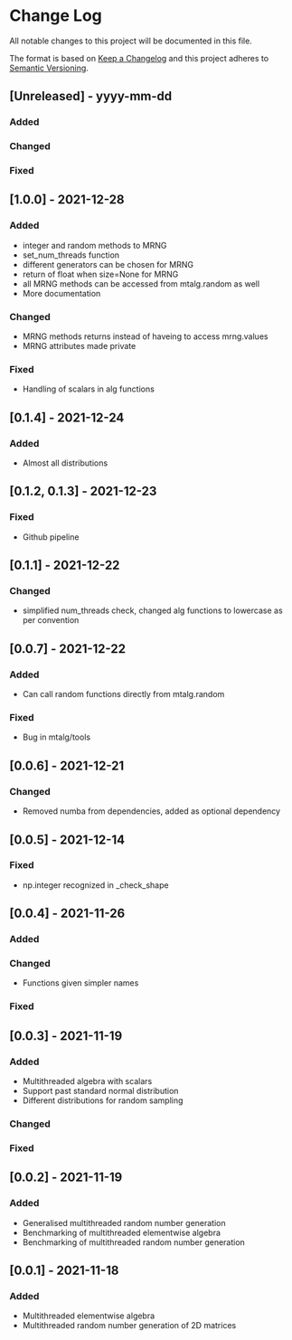 # Change Log
All notable changes to this project will be documented in this file.
 
The format is based on [Keep a Changelog](http://keepachangelog.com/)
and this project adheres to [Semantic Versioning](http://semver.org/).

## \[Unreleased] - yyyy-mm-dd
 
### Added
 
### Changed
 
### Fixed

## \[1.0.0] - 2021-12-28
 
### Added
- integer and random methods to MRNG
- set_num_threads function
- different generators can be chosen for MRNG
- return of float when size=None for MRNG
- all MRNG methods can be accessed from mtalg.random as well
- More documentation

### Changed
- MRNG methods returns instead of haveing to access mrng.values
- MRNG attributes made private

### Fixed
- Handling of scalars in alg functions

## \[0.1.4] - 2021-12-24
 
### Added
- Almost all distributions

## \[0.1.2, 0.1.3] - 2021-12-23
 
### Fixed
- Github pipeline

## \[0.1.1] - 2021-12-22
 
### Changed
- simplified num_threads check, changed alg functions to lowercase as per convention

## \[0.0.7] - 2021-12-22
 
### Added
- Can call random functions directly from mtalg.random
 
### Fixed
- Bug in mtalg/tools

## \[0.0.6] - 2021-12-21

### Changed
- Removed numba from dependencies, added as optional dependency

## \[0.0.5] - 2021-12-14

### Fixed
- np.integer recognized in _check_shape

## \[0.0.4] - 2021-11-26

### Added
 
### Changed
- Functions given simpler names
 
### Fixed

## \[0.0.3] - 2021-11-19

### Added
- Multithreaded algebra with scalars
- Support past standard normal distribution
- Different distributions for random sampling
 
### Changed
 
### Fixed

## \[0.0.2] - 2021-11-19
   
### Added
 
- Generalised multithreaded random number generation
- Benchmarking of multithreaded elementwise algebra
- Benchmarking of multithreaded random number generation
 
## \[0.0.1] - 2021-11-18
   
### Added
- Multithreaded elementwise algebra
- Multithreaded random number generation of 2D matrices
